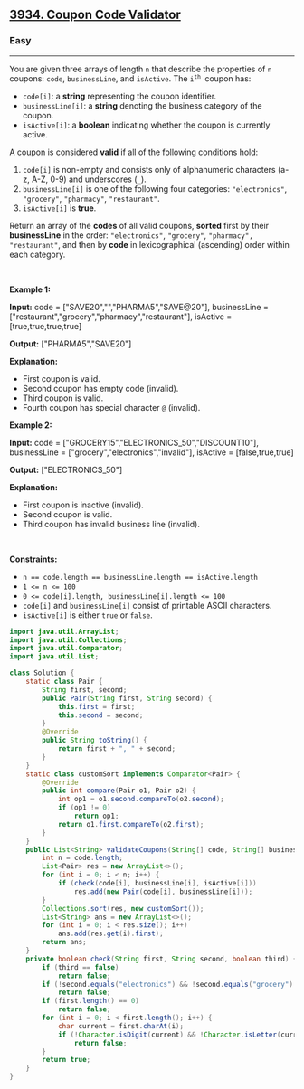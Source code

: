 <h2><a href="https://leetcode.com/problems/coupon-code-validator">3934. Coupon Code Validator</a></h2><h3>Easy</h3><hr><p>You are given three arrays of length <code>n</code> that describe the properties of <code>n</code> coupons: <code>code</code>, <code>businessLine</code>, and <code>isActive</code>. The <code>i<sup>th</sup> </code>coupon has:</p>

<ul>
	<li><code>code[i]</code>: a <strong>string</strong> representing the coupon identifier.</li>
	<li><code>businessLine[i]</code>: a <strong>string</strong> denoting the business category of the coupon.</li>
	<li><code>isActive[i]</code>: a <strong>boolean</strong> indicating whether the coupon is currently active.</li>
</ul>

<p>A coupon is considered <strong>valid</strong> if all of the following conditions hold:</p>

<ol>
	<li><code>code[i]</code> is non-empty and consists only of alphanumeric characters (a-z, A-Z, 0-9) and underscores (<code>_</code>).</li>
	<li><code>businessLine[i]</code> is one of the following four categories: <code>&quot;electronics&quot;</code>, <code>&quot;grocery&quot;</code>, <code>&quot;pharmacy&quot;</code>, <code>&quot;restaurant&quot;</code>.</li>
	<li><code>isActive[i]</code> is <strong>true</strong>.</li>
</ol>

<p>Return an array of the <strong>codes</strong> of all valid coupons, <strong>sorted</strong> first by their <strong>businessLine</strong> in the order: <code>&quot;electronics&quot;</code>, <code>&quot;grocery&quot;</code>, <code>&quot;pharmacy&quot;, &quot;restaurant&quot;</code>, and then by <strong>code</strong> in lexicographical (ascending) order within each category.</p>

<p>&nbsp;</p>
<p><strong class="example">Example 1:</strong></p>

<div class="example-block">
<p><strong>Input:</strong> <span class="example-io">code = [&quot;SAVE20&quot;,&quot;&quot;,&quot;PHARMA5&quot;,&quot;SAVE@20&quot;], businessLine = [&quot;restaurant&quot;,&quot;grocery&quot;,&quot;pharmacy&quot;,&quot;restaurant&quot;], isActive = [true,true,true,true]</span></p>

<p><strong>Output:</strong> <span class="example-io">[&quot;PHARMA5&quot;,&quot;SAVE20&quot;]</span></p>

<p><strong>Explanation:</strong></p>

<ul>
	<li>First coupon is valid.</li>
	<li>Second coupon has empty code (invalid).</li>
	<li>Third coupon is valid.</li>
	<li>Fourth coupon has special character <code>@</code> (invalid).</li>
</ul>
</div>

<p><strong class="example">Example 2:</strong></p>

<div class="example-block">
<p><strong>Input:</strong> <span class="example-io">code = [&quot;GROCERY15&quot;,&quot;ELECTRONICS_50&quot;,&quot;DISCOUNT10&quot;], businessLine = [&quot;grocery&quot;,&quot;electronics&quot;,&quot;invalid&quot;], isActive = [false,true,true]</span></p>

<p><strong>Output:</strong> <span class="example-io">[&quot;ELECTRONICS_50&quot;]</span></p>

<p><strong>Explanation:</strong></p>

<ul>
	<li>First coupon is inactive (invalid).</li>
	<li>Second coupon is valid.</li>
	<li>Third coupon has invalid business line (invalid).</li>
</ul>
</div>

<p>&nbsp;</p>
<p><strong>Constraints:</strong></p>

<ul>
	<li><code>n == code.length == businessLine.length == isActive.length</code></li>
	<li><code>1 &lt;= n &lt;= 100</code></li>
	<li><code>0 &lt;= code[i].length, businessLine[i].length &lt;= 100</code></li>
	<li><code>code[i]</code> and <code>businessLine[i]</code> consist of printable ASCII characters.</li>
	<li><code>isActive[i]</code> is either <code>true</code> or <code>false</code>.</li>
</ul>

```java
import java.util.ArrayList;
import java.util.Collections;
import java.util.Comparator;
import java.util.List;

class Solution {
    static class Pair {
        String first, second;
        public Pair(String first, String second) {
            this.first = first;
            this.second = second;
        }
        @Override
        public String toString() {
            return first + ", " + second;
        }
    }
    static class customSort implements Comparator<Pair> {
        @Override
        public int compare(Pair o1, Pair o2) {
            int op1 = o1.second.compareTo(o2.second);
            if (op1 != 0)
                return op1;
            return o1.first.compareTo(o2.first);
        }
    }
    public List<String> validateCoupons(String[] code, String[] businessLine, boolean[] isActive) {
        int n = code.length;
        List<Pair> res = new ArrayList<>();
        for (int i = 0; i < n; i++) {
            if (check(code[i], businessLine[i], isActive[i]))
                res.add(new Pair(code[i], businessLine[i]));
        }
        Collections.sort(res, new customSort());
        List<String> ans = new ArrayList<>();
        for (int i = 0; i < res.size(); i++)
            ans.add(res.get(i).first);
        return ans;
    }
    private boolean check(String first, String second, boolean third) {
        if (third == false)
            return false;
        if (!second.equals("electronics") && !second.equals("grocery") && !second.equals("pharmacy") && !second.equals("restaurant"))
            return false;
        if (first.length() == 0)
            return false;
        for (int i = 0; i < first.length(); i++) {
            char current = first.charAt(i);
            if (!Character.isDigit(current) && !Character.isLetter(current) && current != '_')
                return false;
        }
        return true;
    }
}
```
